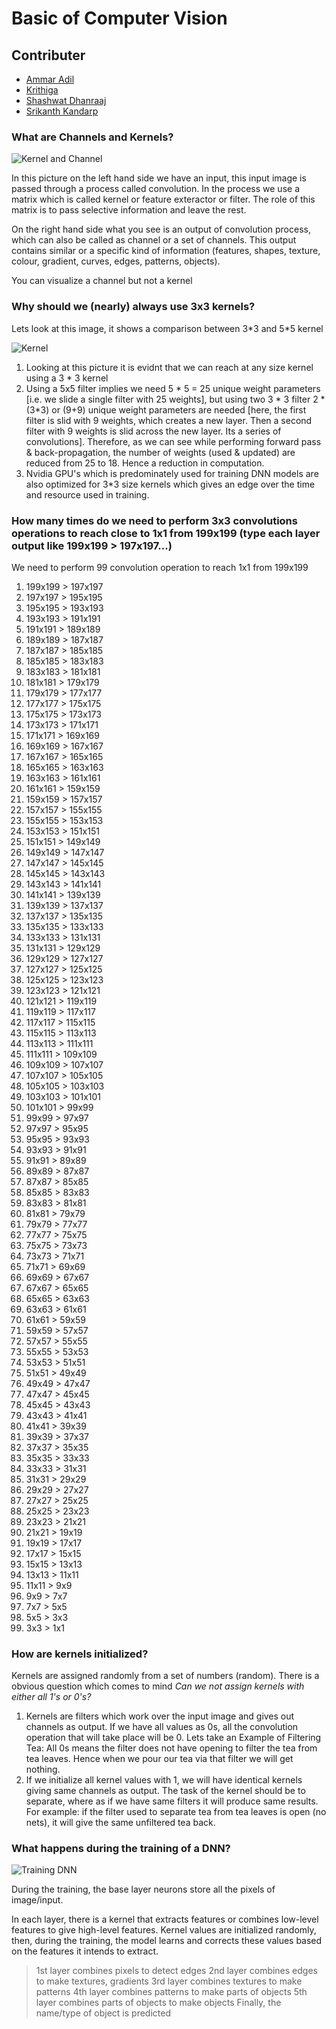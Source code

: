 # Basic of Computer Vision

## Contributer
* [Ammar Adil](https://github.com/adilsammar)
* [Krithiga](https://github.com/BottleSpink)
* [Shashwat Dhanraaj](https://github.com/sdhanraaj12)
* [Srikanth Kandarp](https://github.com/Srikanth-Kandarp)

### What are Channels and Kernels? 

![Kernel and Channel](kc.png)

In this picture on the left hand side we have an input, this input image is passed through a process called convolution. In the process we use a matrix which is called kernel or feature exteractor or filter. The role of this matrix is to pass selective information and leave the rest. 

On the right hand side what you see is an output of convolution process, which can also be called as channel or a set of channels. This output contains similar or a specific kind of information (features, shapes, texture, colour, gradient, curves, edges, patterns, objects). 

You can visualize a channel but not a kernel

### Why should we (nearly) always use 3x3 kernels?

Lets look at this image, it shows a comparison between 3\*3 and 5\*5 kernel

![Kernel](5_5_vs_3_3.png)

1. Looking at this picture it is evidnt that we can reach at any size kernel using a 3 * 3 kernel
2. Using a 5x5 filter implies we need 5 * 5 = 25 unique weight parameters [i.e. we slide a single filter with 25 weights], but using two 3 * 3 filter 2 * (3*3) or (9+9) unique weight parameters are needed [here, the first filter is slid with 9 weights, which creates a new layer. Then a second filter with 9 weights is slid across the new layer. Its a series of convolutions]. Therefore, as we can see while performing forward pass & back-propagation, the number of weights (used & updated) are reduced from 25 to 18. Hence a reduction in computation.
3. Nvidia GPU's which is predominately used for training DNN models are also optimized for 3*3 size kernels which gives an edge over the time and resource used in training.

### How many times do we need to perform 3x3 convolutions operations to reach close to 1x1 from 199x199 (type each layer output like 199x199 > 197x197...)

We need to perform 99 convolution operation to reach 1x1 from 199x199

1.	199x199 > 197x197
2.	197x197 > 195x195
3.	195x195 > 193x193
4.	193x193 > 191x191
5.	191x191 > 189x189
6.	189x189 > 187x187
7.	187x187 > 185x185
8.	185x185 > 183x183
9.	183x183 > 181x181
10.	181x181 > 179x179
11.	179x179 > 177x177
12.	177x177 > 175x175
13.	175x175 > 173x173
14.	173x173 > 171x171
15.	171x171 > 169x169
16.	169x169 > 167x167
17.	167x167 > 165x165
18.	165x165 > 163x163
19.	163x163 > 161x161
20.	161x161 > 159x159
21.	159x159 > 157x157
22.	157x157 > 155x155
23.	155x155 > 153x153
24.	153x153 > 151x151
25.	151x151 > 149x149
26.	149x149 > 147x147
27.	147x147 > 145x145
28.	145x145 > 143x143
29.	143x143 > 141x141
30.	141x141 > 139x139
31.	139x139 > 137x137
32.	137x137 > 135x135
33.	135x135 > 133x133
34.	133x133 > 131x131
35.	131x131 > 129x129
36.	129x129 > 127x127
37.	127x127 > 125x125
38.	125x125 > 123x123
39.	123x123 > 121x121
40.	121x121 > 119x119
41.	119x119 > 117x117
42.	117x117 > 115x115
43.	115x115 > 113x113
44.	113x113 > 111x111
45.	111x111 > 109x109
46.	109x109 > 107x107
47.	107x107 > 105x105
48.	105x105 > 103x103
49.	103x103 > 101x101
50.	101x101 > 99x99
51.	  99x99 > 97x97
52.	  97x97 > 95x95
53.	  95x95 > 93x93
54.	  93x93 > 91x91
55.	  91x91 > 89x89
56.	  89x89 > 87x87
57.	  87x87 > 85x85
58.	  85x85 > 83x83
59.	  83x83 > 81x81
60.	  81x81 > 79x79
61.	  79x79 > 77x77
62.	  77x77 > 75x75
63.	  75x75 > 73x73
64.	  73x73 > 71x71
65.	  71x71 > 69x69
66.	  69x69 > 67x67
67.	  67x67 > 65x65
68.	  65x65 > 63x63
69.	  63x63 > 61x61
70.	  61x61 > 59x59
71.	  59x59 > 57x57
72.	  57x57 > 55x55
73.	  55x55 > 53x53
74.	  53x53 > 51x51
75.	  51x51 > 49x49
76.	  49x49 > 47x47
77.	  47x47 > 45x45
78.	  45x45 > 43x43
79.	  43x43 > 41x41
80.	  41x41 > 39x39
81.	  39x39 > 37x37
82.	  37x37 > 35x35
83.	  35x35 > 33x33
84.	  33x33 > 31x31
85.	  31x31 > 29x29
86.	  29x29 > 27x27
87.	  27x27 > 25x25
88.	  25x25 > 23x23
89.	  23x23 > 21x21
90.	  21x21 > 19x19
91.	  19x19 > 17x17
92.	  17x17 > 15x15
93.	  15x15 > 13x13
94.	  13x13 > 11x11
95.	  11x11 > 9x9
96.	  9x9 > 7x7
97.	  7x7 > 5x5
98.	  5x5 > 3x3
99.	  3x3 > 1x1


### How are kernels initialized? 

Kernels are assigned randomly from a set of numbers (random). There is a obvious question which comes to mind   *Can we not assign kernels with either all 1's or 0's?* 

1. Kernels are filters which work over the input image and gives out channels as output. If we have all values as 0s, all the convolution operation that will take place will be 0. Lets take an Example of Filtering Tea: All 0s means the filter does not have opening to filter the tea from tea leaves. Hence when we pour our tea via that filter we will get nothing.
2. If we initialize all kernel values with 1, we will have identical kernels giving same channels as output. The task of the kernel should be to separate, where as if we have same filters it will produce same results. For example: if the filter used to separate tea from tea leaves is open (no nets), it will give the same unfiltered tea back.


### What happens during the training of a DNN?

![Training DNN](dnn_process.png)

During the training, the base layer neurons store all the pixels of image/input.

In each layer, there is a kernel that extracts features or combines low-level features to give high-level features.
Kernel values are initialized randomly, then, during the training, the model learns and corrects these values based on the features it intends to extract.

> 1st layer combines pixels to detect edges
> 2nd layer combines edges to make textures, gradients
> 3rd layer combines textures to make patterns
> 4th layer combines patterns to make parts of objects
> 5th layer combines parts of objects to make objects
> Finally, the name/type of object is predicted